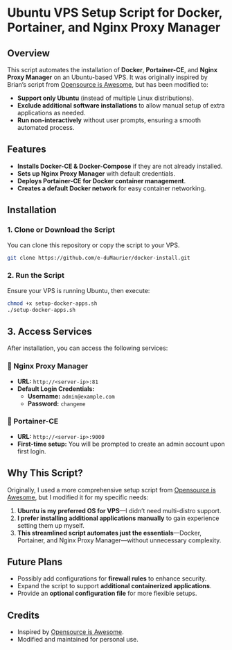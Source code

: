 # Ubuntu VPS Setup Script for Docker, Portainer, and Nginx Proxy Manager

## Overview
This script automates the installation of **Docker**, **Portainer-CE**, and **Nginx Proxy Manager** on an Ubuntu-based VPS. It was originally inspired by Brian’s script from [Opensource is Awesome](https://wiki.opensourceisawesome.com), but has been modified to:
- **Support only Ubuntu** (instead of multiple Linux distributions).
- **Exclude additional software installations** to allow manual setup of extra applications as needed.
- **Run non-interactively** without user prompts, ensuring a smooth automated process.

## Features
- **Installs Docker-CE & Docker-Compose** if they are not already installed.
- **Sets up Nginx Proxy Manager** with default credentials.
- **Deploys Portainer-CE for Docker container management**.
- **Creates a default Docker network** for easy container networking.

## Installation
### 1. Clone or Download the Script
You can clone this repository or copy the script to your VPS.
```bash
git clone https://github.com/e-duMaurier/docker-install.git
```

### 2. Run the Script
Ensure your VPS is running Ubuntu, then execute:

```bash
chmod +x setup-docker-apps.sh
./setup-docker-apps.sh
```

## 3. Access Services
After installation, you can access the following services:

### 🔹 Nginx Proxy Manager
- **URL:** `http://<server-ip>:81`
- **Default Login Credentials:**
  - **Username:** `admin@example.com`
  - **Password:** `changeme`

### 🔹 Portainer-CE
- **URL:** `http://<server-ip>:9000`
- **First-time setup:** You will be prompted to create an admin account upon first login.

## Why This Script?
Originally, I used a more comprehensive setup script from [Opensource is Awesome](https://wiki.opensourceisawesome.com), but I modified it for my specific needs:
1. **Ubuntu is my preferred OS for VPS**—I didn’t need multi-distro support.
2. **I prefer installing additional applications manually** to gain experience setting them up myself.
3. **This streamlined script automates just the essentials**—Docker, Portainer, and Nginx Proxy Manager—without unnecessary complexity.

## Future Plans
- Possibly add configurations for **firewall rules** to enhance security.
- Expand the script to support **additional containerized applications**.
- Provide an **optional configuration file** for more flexible setups.

## Credits
- Inspired by [Opensource is Awesome](https://wiki.opensourceisawesome.com).
- Modified and maintained for personal use.

